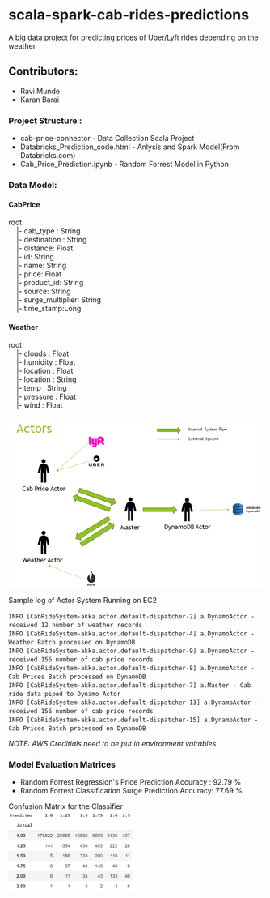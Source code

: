 # scala-spark-cab-rides-predictions
A big data project for predicting prices of Uber/Lyft rides depending on the weather

## Contributors:
* Ravi Munde
* Karan Barai


### Project Structure :
* cab-price-connector - Data Collection Scala Project
* Databricks_Prediction_code.html - Anlysis and Spark Model(From Databricks.com)
* Cab_Price_Prediction.ipynb - Random Forrest Model in Python

### Data Model:

#### CabPrice
root</br>
 &nbsp;&nbsp;&nbsp;&nbsp;|- cab_type : String</br>
  &nbsp;&nbsp;&nbsp;&nbsp;|- destination : String</br>
  &nbsp;&nbsp;&nbsp;&nbsp;|- distance: Float</br>
  &nbsp;&nbsp;&nbsp;&nbsp;|- id: String</br>
  &nbsp;&nbsp;&nbsp;&nbsp;|- name: String</br>
  &nbsp;&nbsp;&nbsp;&nbsp;|- price: Float</br>
  &nbsp;&nbsp;&nbsp;&nbsp;|- product_id: String</br>
  &nbsp;&nbsp;&nbsp;&nbsp;|- source: String</br>
  &nbsp;&nbsp;&nbsp;&nbsp;|- surge_multiplier: String</br>
  &nbsp;&nbsp;&nbsp;&nbsp;|- time_stamp:Long</br>

#### Weather
root</br>
&nbsp;&nbsp;&nbsp;&nbsp;|- clouds : Float</br>
&nbsp;&nbsp;&nbsp;&nbsp;|- humidity : Float</br>
&nbsp;&nbsp;&nbsp;&nbsp;|- location : Float</br>
&nbsp;&nbsp;&nbsp;&nbsp;|- location : String</br>
&nbsp;&nbsp;&nbsp;&nbsp;|- temp : String</br>
&nbsp;&nbsp;&nbsp;&nbsp;|- pressure : Float</br>
&nbsp;&nbsp;&nbsp;&nbsp;|- wind : Float</br>

![Actor System](Actors.png)

Sample log of Actor System Running on EC2</br>

`INFO [CabRideSystem-akka.actor.default-dispatcher-2] a.DynamoActor - received 12 number of weather records`</br>
`INFO [CabRideSystem-akka.actor.default-dispatcher-4] a.DynamoActor - Weather Batch processed on DynamoDB`</br>
`INFO [CabRideSystem-akka.actor.default-dispatcher-9] a.DynamoActor - received 156 number of cab price records`</br>
`INFO [CabRideSystem-akka.actor.default-dispatcher-8] a.DynamoActor - Cab Prices Batch processed on DynamoDB`</br>
`INFO [CabRideSystem-akka.actor.default-dispatcher-7] a.Master - Cab ride data piped to Dynamo Actor`</br>
`INFO [CabRideSystem-akka.actor.default-dispatcher-13] a.DynamoActor - received 156 number of cab price records`</br>
`INFO [CabRideSystem-akka.actor.default-dispatcher-15] a.DynamoActor - Cab Prices Batch processed on DynamoDB`</br>


*NOTE: AWS Creditials need to be put in environment vairables*


### Model Evaluation Matrices
* Random Forrest Regression's Price Prediction Accuracy : 92.79 %
* Random Forrest Classification Surge Prediction Accuracy: 77.69 %</br>
  
Confusion Matrix for the Classifier</br>
<img src="ConfusionMatrix.PNG" alt="drawing" width="250"/>
